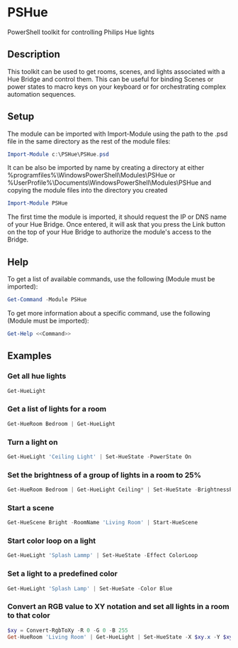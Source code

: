 # PSHue
PowerShell toolkit for controlling Philips Hue lights

## Description
This toolkit can be used to get rooms, scenes, and lights associated with a Hue Bridge and control them.  This can be useful for binding Scenes or power states to macro keys on your keyboard or for orchestrating complex automation sequences.

## Setup
The module can be imported with Import-Module using the path to the .psd file in the same directory as the rest of the module files:
```PowerShell
Import-Module c:\PSHue\PSHue.psd
```
It can be also be imported by name by creating a directory at either %programfiles%\WindowsPowerShell\Modules\PSHue or %UserProfile%\Documents\WindowsPowerShell\Modules\PSHue and copying the module files into the directory you created
```PowerShell
Import-Module PSHue
```

The first time the module is imported, it should request the IP or DNS name of your Hue Bridge.  Once entered, it will ask that you press the Link button on the top of your Hue Bridge to authorize the module's access to the Bridge.

## Help
To get a list of available commands, use the following (Module must be imported):
```PowerShell
Get-Command -Module PSHue
```
To get more information about a specific command, use the following (Module must be imported):
```PowerShell
Get-Help <<Command>>
```

## Examples
### Get all hue lights
```PowerShell
Get-HueLight
```

### Get a list of lights for a room
```PowerShell
Get-HueRoom Bedroom | Get-HueLight
```

### Turn a light on
```PowerShell
Get-HueLight 'Ceiling Light' | Set-HueState -PowerState On
```

### Set the brightness of a group of lights in a room to 25%
```PowerShell
Get-HueRoom Bedroom | Get-HueLight Ceiling* | Set-HueState -BrightnessPercent 25
```

### Start a scene
```PowerShell
Get-HueScene Bright -RoomName 'Living Room' | Start-HueScene
```

### Start color loop on a light
```PowerShell
Get-HueLight 'Splash Lammp' | Set-HueState -Effect ColorLoop
```

### Set a light to a predefined color
```PowerShell
Get-HueLight 'Splash Lamp' | Set-HueSate -Color Blue
```

### Convert an RGB value to XY notation and set all lights in a room to that color
```PowerShell
$xy = Convert-RgbToXy -R 0 -G 0 -B 255
Get-HueRoom 'Living Room' | Get-HueLight | Set-HueState -X $xy.x -Y $xy.y
```
